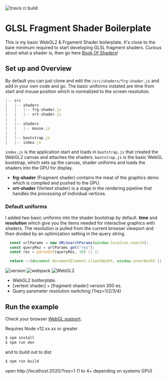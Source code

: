###

![travis ci build](https://travis-ci.org/pjkarlik/glsl-boilerplate.svg?branch=main)

# GLSL Fragment Shader Boilerplate

This is my basic WebGL2 & Frgament Shader boilerplate. It's close to the bare minimum required to start developing GLSL fragment shaders. Curious about what a shader is, then go here [Book Of Shaders](https://thebookofshaders.com/01/)!


## Set up and Overview
By default you can just clone and edit the `/src/shaders/frg-shader.js` and add in your own code and go. The basic uniforms instated are time from start and 
mouse position which is normalized to the screen resolution.

```js
|-- src
|   |-- shaders
|   |   |-- frg-shader.js
|   |   |-- vrt-shader.js
|   |   
|   |-- shaders
|   |   |-- mouse.js
|   |   
|   |-- bootstrap.js
|   |-- index.js
```

`index.js` is the application start and loads in `bootstrap.js` that created the WebGL2 canvas and attaches the shaders. 
`bootstrap.js` is the basic WebGL bootstrap, which sets up the canvas, shader uniforms and loads the shaders into the GPU for display. 

- **frg-shader** (Fragment shader) contains the meat of the graphics demo which is compiled and pushed to the GPU. 
- **vrt-shader** (Vertext shader) is a stage in the rendering pipeline that handles the processing of individual vertices. 

### Default uniforms

I added two basic uniforms into the shader bootstrap by default. **time** and **resolution** which give you the items needed for interactive
graphics with shaders. The resolution is pulled from the current browser viewport and then divided by an optimization setting in the query string. 

```js
  const urlParams = new URLSearchParams(window.location.search);
  const queryRez = urlParams.get("rez");
  const rez = parseInt(queryRez, 10) || 2;

  return ~~(document.documentElement.clientWidth, window.innerWidth || 0) / rez;
```

![version](https://img.shields.io/badge/version-0.0.1-e05d44.svg?style=flat-square) ![webpack](https://img.shields.io/badge/webpack-4.44.1-51b1c5.svg?style=flat-square) ![WebGL2](https://img.shields.io/badge/GLSL-3.0-blue.svg?style=flat-square)

- WebGL2 boilterplate.
- [vertext shader] + [fragment shader] version 300 es.
- Query parameter resolution switching (?rez=1/2/3/4)

## Run the example

Check your browser [WebGL support](https://caniuse.com/webgl2).

Requires Node v12.xx.xx or greater

```bash
$ npm install
$ npm run dev
```
and to build out to dist
```bash
$ npm run build
```

open http://localhost:2020/?rez=1 (1 to 4+ depending on systems GPU)

